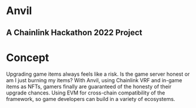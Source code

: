 # Anvil
## A Chainlink Hackathon 2022 Project

# Concept
Upgrading game items always feels like a risk. Is the game server honest or am I just burning my items? With Anvil, using Chainlink VRF and in-game items as NFTs, gamers finally are guaranteed of the honesty of their upgrade chances. Using EVM for cross-chain compatibility of the framework, so game developers can build in a variety of ecosystems.
